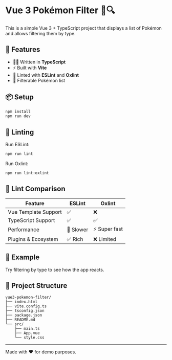 # Vue 3 Pokémon Filter 🧪🔍

This is a simple Vue 3 + TypeScript project that displays a list of Pokémon and allows filtering them by type.

## 🚀 Features

- 🧑‍💻 Written in **TypeScript**
- ⚡ Built with **Vite**
- 🧹 Linted with **ESLint** and **Oxlint**
- 🔎 Filterable Pokémon list

## 📦 Setup

```bash
npm install
npm run dev
```

## 🧪 Linting

Run ESLint:

```bash
npm run lint
```

Run Oxlint:

```bash
npm run lint:oxlint
```

## 🔬 Lint Comparison

| Feature                  | ESLint         | Oxlint       |
|--------------------------|----------------|--------------|
| Vue Template Support     | ✅              | ❌            |
| TypeScript Support       | ✅              | ✅            |
| Performance              | 🐢 Slower       | ⚡ Super fast |
| Plugins & Ecosystem      | ✅ Rich         | ❌ Limited    |

## 🧠 Example

Try filtering by type to see how the app reacts.

## 📁 Project Structure

```
vue3-pokemon-filter/
├── index.html
├── vite.config.ts
├── tsconfig.json
├── package.json
├── README.md
└── src/
    ├── main.ts
    ├── App.vue
    └── style.css
```

---

Made with ❤️ for demo purposes.
